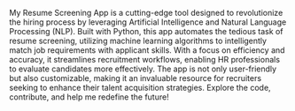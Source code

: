 My Resume Screening App is a cutting-edge tool designed to revolutionize the hiring process by leveraging Artificial Intelligence and Natural Language Processing (NLP). Built with Python, this app automates the tedious task of resume screening, utilizing machine learning algorithms to intelligently match job requirements with applicant skills. With a focus on efficiency and accuracy, it streamlines recruitment workflows, enabling HR professionals to evaluate candidates more effectively. The app is not only user-friendly but also customizable, making it an invaluable resource for recruiters seeking to enhance their talent acquisition strategies. Explore the code, contribute, and help me redefine the future!
